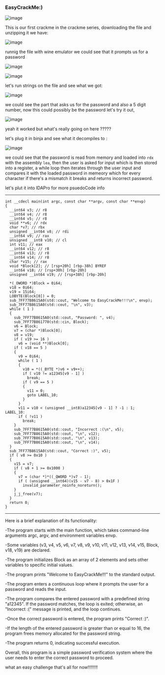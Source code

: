 ### EasyCrackMe:)

![image](https://Cyberguru1.github.io/posts/crackme/images/chall_easy_Crackme.png)

This is our first crackme in the crackme series, downloading the file and unzipping it we have:

![image](https://Cyberguru1.github.io/posts/crackme/images/file_type_easycrack.png)

runnig the file with wine emulator we could see that it prompts us for a password

![image](https://Cyberguru1.github.io/posts/crackme/images/easy_chall_run.png)

![image](https://Cyberguru1.github.io/posts/crackme/images/trying_easy_chall.png)

let's run strings on the file and see what we got:

![image](https://Cyberguru1.github.io/posts/crackme/images/easy_chall_strings.png)

we could see the part that asks us for the password and also a 5 digit number, now this could possibly be the password
let's try it out,

![image](https://Cyberguru1.github.io/posts/crackme/images/easy_chall_worked.png)

yeah it worked but what's really going on here ?????

let's plug it in binja and see what it decompiles to :

![image](https://Cyberguru1.github.io/posts/crackme/images/binja_View.png)

we could see that the password is read from memory and loaded into `rdx` with the assembly `lea`, then the user is asked for input
which is then stored into a register, a while loop then iterates through the user input and compares it with the loaded password in memeory
which for every character if there's a mismatch it breaks and returns incorrect password.

let's plut it into IDAPro for more psuedoCode info

---

```
int __cdecl main(int argc, const char **argv, const char **envp)
{
  __int64 v3; // r8
  __int64 v4; // r8
  __int64 v5; // r8
  void **v6; // rdx
  char *v7; // rbx
  unsigned __int64 v8; // rdi
  __int64 v9; // rax
  unsigned __int8 v10; // cl
  int v11; // eax
  __int64 v12; // r8
  __int64 v13; // r8
  __int64 v14; // r8
  char *v15; // rax
  void *Block[2]; // [rsp+20h] [rbp-38h] BYREF
  __int64 v18; // [rsp+30h] [rbp-28h]
  unsigned __int64 v19; // [rsp+38h] [rbp-20h]

  *(_OWORD *)Block = 0i64;
  v18 = 0i64;
  v19 = 15i64;
  LOBYTE(Block[0]) = 0;
  sub_7FF77B8615A0(std::cout, "Welcome to EasyCrackMe!!!\n", envp);
  sub_7FF77B8615A0(std::cout, "\n", v3);
  while ( 1 )
  {
    sub_7FF77B8615A0(std::cout, "Password: ", v4);
    sub_7FF77B861770(std::cin, Block);
    v6 = Block;
    v7 = (char *)Block[0];
    v8 = v19;
    if ( v19 >= 16 )
      v6 = (void **)Block[0];
    if ( v18 == 5 )
    {
      v9 = 0i64;
      while ( 1 )
      {
        v10 = *((_BYTE *)v6 + v9++);
        if ( v10 != a12345[v9 - 1] )
          break;
        if ( v9 == 5 )
        {
          v11 = 0;
          goto LABEL_10;
        }
      }
      v11 = v10 < (unsigned __int8)a12345[v9 - 1] ? -1 : 1;
LABEL_10:
      if ( !v11 )
        break;
    }
    sub_7FF77B8615A0(std::cout, "Incorrect :(\n", v5);
    sub_7FF77B8615A0(std::cout, "\n", v12);
    sub_7FF77B8615A0(std::cout, "\n", v13);
    sub_7FF77B8615A0(std::cout, "\n", v14);
  }
  sub_7FF77B8615A0(std::cout, "Correct :)", v5);
  if ( v8 >= 0x10 )
  {
    v15 = v7;
    if ( v8 + 1 >= 0x1000 )
    {
      v7 = (char *)*((_QWORD *)v7 - 1);
      if ( (unsigned __int64)(v15 - v7 - 8) > 0x1F )
        invalid_parameter_noinfo_noreturn();
    }
    j_j_free(v7);
  }
  return 0;
}
```

---

Here is a brief explanation of its functionality:

-The program starts with the main function, which takes command-line arguments argc, argv, and environment variables envp.

-Some variables (v3, v4, v5, v6, v7, v8, v9, v10, v11, v12, v13, v14, v15, Block, v18, v19) are declared.

-The program initializes Block as an array of 2 elements and sets other variables to specific initial values.

-The program prints "Welcome to EasyCrackMe!!!" to the standard output.

-The program enters a continuous loop where it prompts the user for a password and reads the input.

-The program compares the entered password with a predefined string "a12345". If the password matches, the loop is exited; otherwise, an "Incorrect :(" message is printed, and the loop continues.

-Once the correct password is entered, the program prints "Correct :)".

-If the length of the entered password is greater than or equal to 16, the program frees memory allocated for the password string.

-The program returns 0, indicating successful execution.

Overall, this program is a simple password verification system where the user needs to enter the correct password to proceed.

what an easy challenge
that's all for now!!!!!!!!
